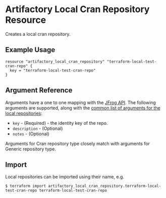 # Artifactory Local Cran Repository Resource

Creates a local cran repository.

## Example Usage

```hcl
resource "artifactory_local_cran_repository" "terraform-local-test-cran-repo" {
  key = "terraform-local-test-cran-repo"
}
```

## Argument Reference

Arguments have a one to one mapping with the [JFrog API](https://www.jfrog.com/confluence/display/RTF/Repository+Configuration+JSON).
The following arguments are supported, along with the [common list of arguments for the local repositories](local.md):

* `key` - (Required) - the identity key of the repo.
* `description` - (Optional)
* `notes` - (Optional)

Arguments for Cran repository type closely match with arguments for Generic repository type.

## Import

Local repositories can be imported using their name, e.g.
```
$ terraform import artifactory_local_cran_repository.terraform-local-test-cran-repo terraform-local-test-cran-repo
```